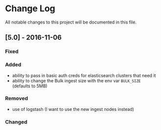 Change Log
==========

All notable changes to this project will be documented in this file.

[5.0] - 2016-11-06
------------------

### Fixed

### Added

-	ability to pass in basic auth creds for elasticsearch clusters that need it
-   ability to change the Bulk ingest size with the env var `BULK_SIZE` (defaults to 5MB)

### Removed

-	use of logstash (I want to use the new ingest nodes instead)

### Changed

